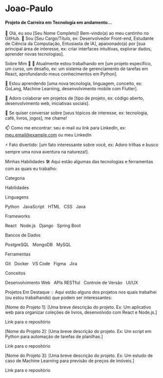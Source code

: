 # Joao-Paulo

<h4> Projeto de Carreira em Tecnologia em andamento...</h4>

🚀 Olá, eu sou [Seu Nome Completo]!
Bem-vindo(a) ao meu cantinho no GitHub. 👋
Sou [Seu Cargo/Título, ex: Desenvolvedor Front-end, Estudante de Ciência da Computação, Entusiasta de IA], apaixonado(a) por [sua principal área de interesse, ex: criar interfaces intuitivas, explorar dados, aprender novas tecnologias].

Sobre Mim 🌟
🔭 Atualmente estou trabalhando em [um projeto específico, um curso, um desafio, ex: um sistema de gerenciamento de tarefas em React, aprofundando meus conhecimentos em Python].

🌱 Estou aprendendo [uma nova tecnologia, linguagem, conceito, ex: GoLang, Machine Learning, desenvolvimento mobile com Flutter].

👯 Adoro colaborar em projetos de [tipo de projeto, ex: código aberto, desenvolvimento web, iniciativas sociais].

💬 Se quiser conversar sobre [seus tópicos de interesse, ex: tecnologia, café, livros, jogos], me chame!

📫 Como me encontrar: seu e-mail ou link para LinkedIn, ex: meu.email@example.com ou meu LinkedIn

⚡ Fato divertido: [um fato interessante sobre você, ex: Adoro trilhas e busco sempre uma nova aventura na natureza!].

Minhas Habilidades 🛠️
Aqui estão algumas das tecnologias e ferramentas com as quais eu trabalho:

Categoria

Habilidades

Linguagens

Python   JavaScript   HTML   CSS   Java

Frameworks

React   Node.js   Django   Spring Boot

Bancos de Dados

PostgreSQL   MongoDB   MySQL

Ferramentas

Git   Docker   VS Code   Figma   Jira

Conceitos

Desenvolvimento Web   APIs RESTful   Controle de Versão   UI/UX

Projetos Em Destaque 💡
Aqui estão alguns dos projetos nos quais trabalhei (ou estou trabalhando) que podem ser interessantes:

[Nome do Projeto 1]: [Uma breve descrição do projeto. Ex: Um aplicativo web para organizar coleções de livros, desenvolvido com React e Node.js.]

Link para o repositório

[Nome do Projeto 2]: [Uma breve descrição do projeto. Ex: Um script em Python para automação de tarefas de planilhas.]

Link para o repositório

[Nome do Projeto 3]: [Uma breve descrição do projeto. Ex: Um estudo de caso de Machine Learning para previsão de preços de imóveis.]

Link para o repositório
